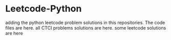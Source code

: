 # Leetcode-Python
adding the python leetcode problem solutions in this repositories. 
The code files are here.
all CTCI problems solutions are here.
some leetcode solutions are here












































































































































































































































































































































































































































































































































































































































































































































































































































